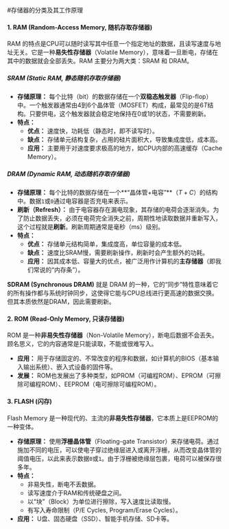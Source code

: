#存储器的分类及其工作原理 
#### 1. RAM (Random-Access Memory, 随机存取存储器)

RAM 的特点是CPU可以随时读写其中任意一个指定地址的数据，且读写速度与地址无关。它是一种**易失性存储器**（Volatile Memory），意味着一旦断电，存储在其中的数据就会全部丢失。RAM 主要分为两大类：SRAM 和 DRAM。

##### **SRAM (Static RAM, 静态随机存取存储器)**

*   **存储原理：** 每个比特（bit）的数据存储在一个**双稳态触发器**（Flip-flop）中。一个触发器通常由4到6个晶体管（MOSFET）构成，最常见的是$6T$结构。只要供电，这个触发器就会稳定地保持在0或1的状态，不需要刷新。
*   **特点：**
    *   **优点：** 速度快，功耗低（静态时，即不读写时）。
    *   **缺点：** 存储单元结构复杂，占用的硅片面积大，导致集成度低，成本高。
    *   **应用：** 主要用于对速度要求极高的地方，如CPU内部的高速缓存（Cache Memory）。

##### **DRAM (Dynamic RAM, 动态随机存取存储器)**

*   **存储原理：** 每个比特的数据存储在一个**“晶体管+电容”**（$T+C$）的结构中。数据`1`或`0`通过电容器是否充电来表示。
*   **刷新（Refresh）：** 由于电容器存在漏电现象，其存储的电荷会逐渐消失。为了防止数据丢失，必须在电荷完全消失之前，周期性地读取数据并重新写入，这个过程就是**刷新**。刷新周期通常是毫秒（ms）级别。
*   **特点：**
    *   **优点：** 存储单元结构简单，集成度高，单位容量的成本低。
    *   **缺点：** 速度比SRAM慢，需要刷新操作，刷新时会产生额外的功耗。
    *   **应用：** 因其成本低、容量大的优点，被广泛用作计算机的**主存储器**（即我们常说的“内存条”）。

**SDRAM (Synchronous DRAM)** 就是 DRAM 的一种，它的“同步”特性意味着它的所有操作都与系统时钟同步，这使得它能与CPU总线进行更高速的数据交换。但其本质依然是DRAM，因此需要刷新。

#### 2. ROM (Read-Only Memory, 只读存储器)

ROM 是一种**非易失性存储器**（Non-Volatile Memory），断电后数据不会丢失。顾名思义，它的内容通常是只能读取，不能或很难写入。  

*   **应用：** 用于存储固定的、不常改变的程序和数据，如计算机的BIOS（基本输入输出系统）、嵌入式设备的固件等。
*   **发展：** ROM也发展出了多种类型，如PROM（可编程ROM）、EPROM（可擦除可编程ROM）、EEPROM（电可擦除可编程ROM）。

#### 3. FLASH (闪存)

Flash Memory 是一种现代的、主流的**非易失性存储器**，它本质上是EEPROM的一种变体。

*   **存储原理：** 使用**浮栅晶体管**（Floating-gate Transistor）来存储电荷。通过施加不同的电压，可以使电子穿过绝缘层进入或离开浮栅，从而改变晶体管的阈值电压，以此来表示数据`0`或`1`。由于浮栅被绝缘层包裹，电荷可以被保存很多年。
*   **特点：**
    *   非易失性，断电不丢数据。
    *   读写速度介于RAM和传统硬盘之间。
    *   以“块”（Block）为单位进行擦除，写入速度比读取慢。
    *   有写入寿命限制（P/E Cycles, Program/Erase Cycles）。
*   **应用：** U盘、固态硬盘（SSD）、智能手机存储、SD卡等。

